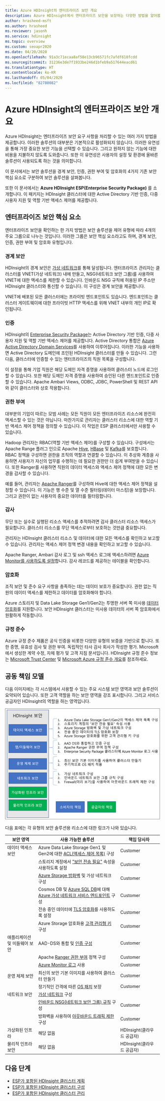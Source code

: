 ```yaml
---
title: Azure HDInsight의 엔터프라이즈 보안 개요
description: Azure HDInsight에서 엔터프라이즈 보안을 보장하는 다양한 방법을 알아봅니다.
author: hrasheed-msft
ms.author: hrasheed
ms.reviewer: jasonh
ms.service: hdinsight
ms.topic: overview
ms.custom: seoapr2020
ms.date: 04/20/2020
ms.openlocfilehash: 91a3c71ecaa8af58e13cb96571fc7afdf618fcdd
ms.sourcegitcommit: 31236e3de7f1933be246d1bfeb9a517644eacd61
ms.translationtype: HT
ms.contentlocale: ko-KR
ms.lasthandoff: 05/04/2020
ms.locfileid: "82780082"
---
```

# <a name="overview-of-enterprise-security-in-azure-hdinsight"></a>Azure HDInsight의 엔터프라이즈 보안 개요

Azure HDInsight는 엔터프라이즈 보안 요구 사항을 처리할 수 있는 여러 가지 방법을 제공합니다. 이러한 솔루션의 대부분은 기본적으로 활성화되지 않습니다. 이러한 유연성을 통해 가장 중요한 보안 기능을 선택할 수 있습니다. 그리고 원하지 않는 기능에 대한 비용을 지불하지 않도록 도와줍니다. 또한 이 유연성은 사용자의 설정 및 환경에 올바른 솔루션이 사용되도록 하는 것을 의미합니다.

이 문서에서는 보안 솔루션을 경계 보안, 인증, 권한 부여 및 암호화의 4가지 기존 보안 핵심 요소로 구분하여 보안 솔루션을 살펴봅니다.

또한 이 문서에서는 **Azure HDInsight ESP(Enterprise Security Package)** 를 소개합니다. 이 패키지는 HDInsight 클러스터에 대한 Active Directory 기반 인증, 다중 사용자 지원 및 역할 기반 액세스 제어를 제공합니다.

## <a name="enterprise-security-pillars"></a>엔터프라이즈 보안 핵심 요소

엔터프라이즈 보안을 확인하는 한 가지 방법은 보안 솔루션을 제어 유형에 따라 4개의 주요 그룹으로 나누는 것입니다. 이러한 그룹은 보안 핵심 요소라고도 하며, 경계 보안, 인증, 권한 부여 및 암호화 유형입니다.

### <a name="perimeter-security"></a>경계 보안

HDInsight의 경계 보안은 [가상 네트워크](../hdinsight-plan-virtual-network-deployment.md)를 통해 달성됩니다. 엔터프라이즈 관리자는 클러스터를 VNET(가상 네트워크) 내에 만들고, NSG(네트워크 보안 그룹)를 사용하여 VNET에 대한 액세스를 제한할 수 있습니다. 인바운드 NSG 규칙에 허용된 IP 주소만 HDInsight 클러스터와 통신할 수 있습니다. 이 구성은 경계 보안을 제공합니다.

VNET에 배포된 모든 클러스터에는 프라이빗 엔드포인트도 있습니다. 엔드포인트는 클러스터 게이트웨이에 대한 프라이빗 HTTP 액세스를 위해 VNET 내부의 개인 IP로 확인됩니다.

### <a name="authentication"></a>인증

HDInsight의 [Enterprise Security Package](apache-domain-joined-architecture.md)는 Active Directory 기반 인증, 다중 사용자 지원 및 역할 기반 액세스 제어를 제공합니다. Active Directory 통합은 [Azure Active Directory Domain Services](../../active-directory-domain-services/overview.md)를 사용하여 이루어집니다. 이러한 기능을 사용하면 Active Directory 도메인에 조인된 HDInsight 클러스터를 만들 수 있습니다. 그런 다음, 클러스터에 인증할 수 있는 엔터프라이즈의 직원 목록을 구성합니다.

이 설정을 통해 기업 직원은 해당 도메인 자격 증명을 사용하여 클러스터 노드에 로그인할 수 있습니다. 또한 해당 도메인 자격 증명을 사용하여 승인된 다른 엔드포인트로 인증할 수 있습니다. Apache Ambari Views, ODBC, JDBC, PowerShell 및 REST API와 같이 클러스터와 상호 작용합니다.

### <a name="authorization"></a>권한 부여

대부분의 기업이 따르는 모범 사례는 모든 직원이 모든 엔터프라이즈 리소스에 완전히 액세스할 수 있는 것은 아닙니다. 마찬가지로 관리자는 클러스터 리소스에 대한 역할 기반 액세스 제어 정책을 정의할 수 있습니다. 이 작업은 ESP 클러스터에서만 사용할 수 있습니다.

Hadoop 관리자는 RBAC(역할 기반 액세스 제어)를 구성할 수 있습니다. 구성에서는 Apache Range 플러그 인으로 Apache [Hive](apache-domain-joined-run-hive.md), [HBase](apache-domain-joined-run-hbase.md) 및 [Kafka](apache-domain-joined-run-kafka.md)를 보호합니다. RBAC 정책을 구성하면 권한을 조직의 역할과 연결할 수 있습니다. 이 추상화 계층을 사용하면 사용자가 자신의 업무를 수행하는 데 필요한 권한만 더 쉽게 부여받을 수 있습니다. 또한 Ranger를 사용하면 직원의 데이터 액세스와 액세스 제어 정책에 대한 모든 변경을 감사할 수 있습니다.

예를 들어, 관리자는 [Apache Ranger](https://ranger.apache.org/)를 구성하여 Hive에 대한 액세스 제어 정책을 설정할 수 있습니다. 이 기능은 행 수준 및 열 수준 필터링(데이터 마스킹)을 보장합니다. 그리고 권한이 없는 사용자의 중요한 데이터를 필터링합니다.

### <a name="auditing"></a>감사

무단 또는 실수로 실행된 리소스 액세스를 추적하려면 감사 클러스터 리소스 액세스가 필요합니다. 클러스터 리소스를 무단 액세스로부터 보호하는 것만큼 중요합니다.

관리자는 HDInsight 클러스터 리소스 및 데이터에 대한 모든 액세스를 확인하고 보고할 수 있습니다. 관리자는 액세스 제어 정책 변경 내용을 확인하고 보고할 수 있습니다.

Apache Ranger, Ambari 감사 로그 및 ssh 액세스 로그에 액세스하려면 [Azure Monitor를 사용하도록 설정](../hdinsight-hadoop-oms-log-analytics-tutorial.md#cluster-auditing)합니다. 감사 레코드를 제공하는 테이블을 확인합니다.

### <a name="encryption"></a>암호화

조직 보안 및 준수 요구 사항을 충족하는 데는 데이터 보호가 중요합니다. 권한 없는 직원의 데이터 액세스를 제한하고 데이터를 암호화해야 합니다.

Azure 스토리지 및 Data Lake Storage Gen1/Gen2는 투명한 서버 쪽 미사용 [데이터 암호화](../../storage/common/storage-service-encryption.md)를 지원합니다. 보안 HDInsight 클러스터는 미사용 데이터의 서버 쪽 암호화에서 원활하게 작동합니다.

### <a name="compliance"></a>규정 준수

Azure 규정 준수 제품은 공식 인증을 비롯한 다양한 유형의 보증을 기반으로 합니다. 또한 증명, 유효성 검사 및 권한 부여. 독립적인 타사 감사 회사가 작성한 평가. Microsoft에서 생성한 계약 수정, 자체 평가 및 고객 지침 문서입니다. HDInsight 규정 준수 정보는 [Microsoft Trust Center](https://www.microsoft.com/trust-center) 및 [Microsoft Azure 규정 준수 개요](https://gallery.technet.microsoft.com/Overview-of-Azure-c1be3942)를 참조하세요.

## <a name="shared-responsibility-model"></a>공동 책임 모델

다음 이미지에는 각 시스템에서 사용할 수 있는 주요 시스템 보안 영역과 보안 솔루션이 요약되어 있습니다. 또한 고객 역할을 하는 보안 영역을 강조 표시합니다. 그리고 서비스 공급자인 HDInsight의 역할을 하는 영역입니다.

![HDInsight 공유 책임 다이어그램](./media/hdinsight-security-overview/hdinsight-shared-responsibility.png)

다음 표에는 각 유형의 보안 솔루션용 리소스에 대한 링크가 나와 있습니다.

| 보안 영역 | 사용 가능한 솔루션 | 책임 당사자 |
|---|---|---|
| 데이터 액세스 보안 | Azure Data Lake Storage Gen1 및 Gen2에 대한 [ACL(액세스 제어 목록)](../../storage/blobs/data-lake-storage-access-control.md) 구성  | Customer |
|  | 스토리지 계정에서 ["보안 전송 필요"](../../storage/common/storage-require-secure-transfer.md) 속성을 사용하도록 설정 | Customer |
|  | [Azure Storage 방화벽](../../storage/common/storage-network-security.md) 및 가상 네트워크 구성 | Customer |
|  | Cosmos DB 및 [Azure SQL DB](https://docs.microsoft.com/azure/sql-database/sql-database-vnet-service-endpoint-rule-overview)에 대해 [Azure 가상 네트워크 서비스 엔드포인트](https://docs.microsoft.com/azure/virtual-network/virtual-network-service-endpoints-overview) 구성 | Customer |
|  | 전송 중인 데이터에 [TLS 암호화](../../storage/common/storage-security-tls.md)를 사용하도록 설정 | Customer |
|  | Azure Storage 암호화용 [고객 관리형 키](../../storage/common/storage-encryption-keys-portal.md) 구성 | Customer |
| 애플리케이션 및 미들웨어 보안 | AAD-DS와 통합 및 [인증 구성](apache-domain-joined-configure-using-azure-adds.md) | Customer |
|  | Apache [Ranger 권한 부여](apache-domain-joined-run-hive.md) 정책 구성 | Customer |
|  | [Azure Monitor 로그](../hdinsight-hadoop-oms-log-analytics-tutorial.md) 사용 | Customer |
| 운영 체제 보안 | 최신의 보안 기본 이미지를 사용하여 클러스터 만들기 | Customer |
|  | 정기적인 간격에 따른 [OS 패치](../hdinsight-os-patching.md) 보장 | Customer |
| 네트워크 보안 | [가상 네트워크](../hdinsight-plan-virtual-network-deployment.md) 구성 |
|  | [인바운드 NSG(네트워크 보안 그룹) 규칙](../control-network-traffic.md) 구성 | Customer |
|  | 방화벽을 사용하여 [아웃바운드 트래픽 제한](../hdinsight-restrict-outbound-traffic.md) 구성 | Customer |
| 가상화된 인프라 | 해당 없음 | HDInsight(클라우드 공급자) |
| 물리적 인프라 보안 | 해당 없음 | HDInsight(클라우드 공급자) |

## <a name="next-steps"></a>다음 단계

* [ESP가 포함된 HDInsight 클러스터 계획](apache-domain-joined-architecture.md)
* [ESP가 포함된 HDInsight 클러스터 구성](apache-domain-joined-configure.md)
* [ESP가 포함된 HDInsight 클러스터 관리](apache-domain-joined-manage.md)
